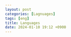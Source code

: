 ```yaml
---
layout: post
categories: [Lagnuages]
tags: [eng]
title: Languages
date: 2024-01-10 19:12 +0900
---
```

